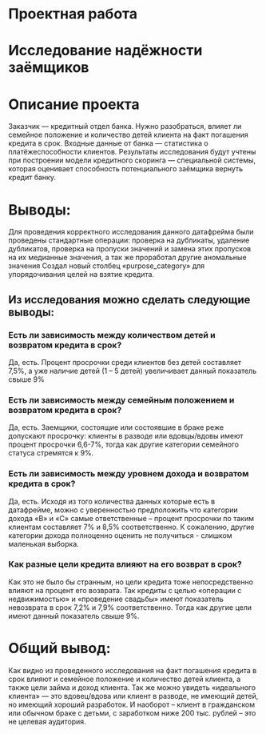 # Проектная работа
# Исследование надёжности заёмщиков
# Описание проекта
Заказчик — кредитный отдел банка. Нужно разобраться, влияет ли семейное положение и количество детей клиента на факт погашения кредита в срок. Входные данные от банка — статистика о платёжеспособности клиентов.
Результаты исследования будут учтены при построении модели кредитного скоринга — специальной системы, которая оценивает способность потенциального заёмщика вернуть кредит банку.

# Выводы:
Для проведения корректного исследования данного датафрейма были проведены стандартные операции: проверка на дубликаты, удаление дубликатов, проверка на пропуски значений и замена этих пропусков на их медианные значения, а так же проработал другие аномальные значения Создал новый столбец «purpose_category» для упорядочивания целей на взятие кредита.

## Из исследования можно сделать следующие выводы:
### Есть ли зависимость между количеством детей и возвратом кредита в срок?
Да, есть. Процент просрочки среди клиентов без детей составляет 7,5%, а уже наличие детей (1 – 5 детей) увеличивает данный показатель свыше 9%

### Есть ли зависимость между семейным положением и возвратом кредита в срок?
Да, есть. Заемщики, состоящие или состоявшие в браке реже допускают просрочку: клиенты в разводе или вдовцы/вдовы имеют процент просрочки 6,6-7%, тогда как другие категории семейного статуса стремятся к 9%.

### Есть ли зависимость между уровнем дохода и возвратом кредита в срок?
Да, есть. Исходя из того количества данных которые есть в датафрейме, можно с уверенностью предположить что категории дохода «В» и «С» самые ответственные – процент просрочки по таким клиентам составляет 7% и 8,5% соответственно. К сожалению, другие категории дохода полноценно оценить не получиться - слишком маленькая выборка.

### Как разные цели кредита влияют на его возврат в срок?
Как это не было бы странным, но цели кредита тоже непосредственно влияют на процент его возврата. Так кредиты с целью «операции с недвижимостью» и «проведение свадьбы» имеют показатель невозврата в срок 7,2% и 7,9% соответственно. Тогда как другие цели имеют данный показатель свыше 9%.

# Общий вывод:
Как видно из проведенного исследования на факт погашения кредита в срок влияют и семейное положение и количество детей клиента, а также цели займа и доход клиента. Так же можно увидеть «идеального клиента» — это вдовец/вдова или клиент в разводе, не имеющий детей, но имеющий хороший разработок. И наоборот – клиент в гражданском или обычном браке с детьми, с заработком ниже 200 тыс. рублей – это не целевая аудитория.

